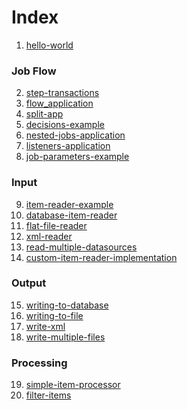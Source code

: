 # Index

1. [hello-world][1]
### Job Flow
2. [step-transactions][2]
3. [flow_application][3]
4. [split-app][4]
5. [decisions-example][5]
6. [nested-jobs-application][6]
7. [listeners-application][7]
8. [job-parameters-example][8]
### Input
9. [item-reader-example][9]
10. [database-item-reader][10]
11. [flat-file-reader][11]
12. [xml-reader][12]
13. [read-multiple-datasources][13]
14. [custom-item-reader-implementation][14]
### Output
15. [writing-to-database][15]
16. [writing-to-file][16]
17. [write-xml][17]
18. [write-multiple-files][18]
### Processing
19. [simple-item-processor][19]
20. [filter-items][20]

[1]: ./hello-world
[2]: ./step-transactions
[3]: ./flow_application
[4]: ./split-app
[5]: ./decisions-example
[6]: ./nested-jobs-application
[7]: ./listeners-application
[8]: ./job-parameters-example
[9]: ./item-reader-example
[10]: ./database-item-reader
[11]: ./flat-file-reader
[12]: ./xml-reader
[13]: ./read-multiple-datasources
[14]: ./custom-item-reader-implementation
[15]: ./writing-to-database
[16]: ./writing-to-file
[17]: ./write-xml
[18]: ./write-multiple-files
[19]: ./simple-item-processor
[20]: ./filter-items
